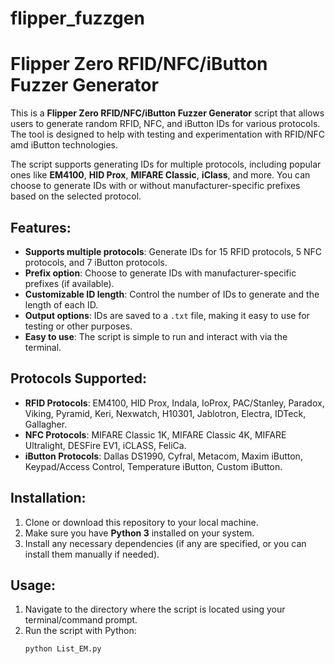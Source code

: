 # flipper_fuzzgen
# Flipper Zero RFID/NFC/iButton Fuzzer Generator

This is a **Flipper Zero RFID/NFC/iButton Fuzzer Generator** script that allows users to generate random RFID, NFC, and iButton IDs for various protocols. The tool is designed to help with testing and experimentation with RFID/NFC amd iButton technologies.

The script supports generating IDs for multiple protocols, including popular ones like **EM4100**, **HID Prox**, **MIFARE Classic**, **iClass**, and more. 
You can choose to generate IDs with or without manufacturer-specific prefixes based on the selected protocol.

## Features:
- **Supports multiple protocols**: Generate IDs for 15 RFID protocols, 5 NFC protocols, and 7 iButton protocols.
- **Prefix option**: Choose to generate IDs with manufacturer-specific prefixes (if available).
- **Customizable ID length**: Control the number of IDs to generate and the length of each ID.
- **Output options**: IDs are saved to a `.txt` file, making it easy to use for testing or other purposes.
- **Easy to use**: The script is simple to run and interact with via the terminal.

## Protocols Supported:
- **RFID Protocols**: EM4100, HID Prox, Indala, IoProx, PAC/Stanley, Paradox, Viking, Pyramid, Keri, Nexwatch, H10301, Jablotron, Electra, IDTeck, Gallagher.
- **NFC Protocols**: MIFARE Classic 1K, MIFARE Classic 4K, MIFARE Ultralight, DESFire EV1, iCLASS, FeliCa.
- **iButton Protocols**: Dallas DS1990, Cyfral, Metacom, Maxim iButton, Keypad/Access Control, Temperature iButton, Custom iButton.

## Installation:
1. Clone or download this repository to your local machine.
2. Make sure you have **Python 3** installed on your system.
3. Install any necessary dependencies (if any are specified, or you can install them manually if needed).

## Usage:
1. Navigate to the directory where the script is located using your terminal/command prompt.
2. Run the script with Python:
   ```bash
   python List_EM.py
